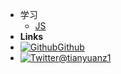- 学习
  - [JS](js/README.md)
- **Links**
- [![Github](https://icongram.jgog.in/simple/github.svg?color=808080&size=16)Github](https://github.com/tianyuan233)
- [![Twitter](https://icongram.jgog.in/simple/twitter.svg?colored&size=16)@tianyuanz1](http://twitter.com/tianyuanz1)